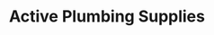 ---
title: "Active Plumbing Supplies"
url: /cirencester/active-plumbing-supplies/
shop: Baustoffe
---